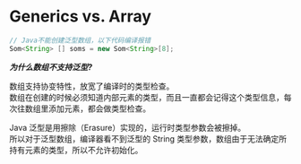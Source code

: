 # Generics vs. Array

```java
// Java不能创建泛型数组，以下代码编译报错
Som<String> [] soms = new Som<String>[8];
```

***为什么数组不支持泛型?***

数组支持协变特性，放宽了编译时的类型检查。  
数组在创建的时候必须知道内部元素的类型，而且一直都会记得这个类型信息，每次往数组里添加元素，都会做类型检查。  

Java 泛型是用擦除（Erasure）实现的，运行时类型参数会被擦掉。  
所以对于泛型数组，编译器看不到泛型的 String 类型参数，数组由于无法确定所持有元素的类型，所以不允许初始化。  
